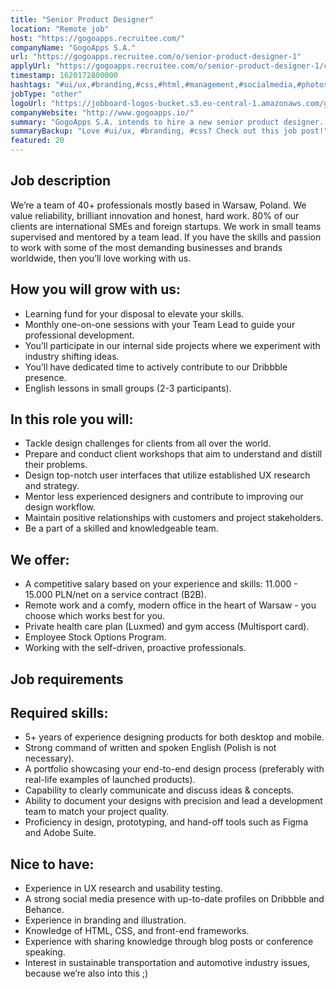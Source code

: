 ```yaml
---
title: "Senior Product Designer"
location: "Remote job"
host: "https://gogoapps.recruitee.com/"
companyName: "GogoApps S.A."
url: "https://gogoapps.recruitee.com/o/senior-product-designer-1"
applyUrl: "https://gogoapps.recruitee.com/o/senior-product-designer-1/c/new"
timestamp: 1620172800000
hashtags: "#ui/ux,#branding,#css,#html,#management,#socialmedia,#photoshop,#figma,#English"
jobType: "other"
logoUrl: "https://jobboard-logos-bucket.s3.eu-central-1.amazonaws.com/gogoapps-s-a-"
companyWebsite: "http://www.gogoapps.io/"
summary: "GogoApps S.A. intends to hire a new senior product designer. If you have 5+ years of experience designing products for both desktop and mobile, consider applying."
summaryBackup: "Love #ui/ux, #branding, #css? Check out this job post!"
featured: 20
---
```


## Job description

We’re a team of 40+ professionals mostly based in Warsaw, Poland. We value reliability, brilliant innovation and honest, hard work. 80% of our clients are international SMEs and foreign startups. We work in small teams supervised and mentored by a team lead. If you have the skills and passion to work with some of the most demanding businesses and brands worldwide, then you’ll love working with us.

## How you will grow with us:

*   Learning fund for your disposal to elevate your skills.
*   Monthly one-on-one sessions with your Team Lead to guide your professional development.
*   You’ll participate in our internal side projects where we experiment with industry shifting ideas.
*   You’ll have dedicated time to actively contribute to our Dribbble presence.
*   English lessons in small groups (2-3 participants).

## In this role you will:

*   Tackle design challenges for clients from all over the world.
*   Prepare and conduct client workshops that aim to understand and distill their problems.
*   Design top-notch user interfaces that utilize established UX research and strategy.
*   Mentor less experienced designers and contribute to improving our design workflow.
*   Maintain positive relationships with customers and project stakeholders.
*   Be a part of a skilled and knowledgeable team.

## We offer:

*   A competitive salary based on your experience and skills: 11.000 - 15.000 PLN/net on a service contract (B2B).
*   Remote work and a comfy, modern office in the heart of Warsaw - you choose which works best for you.
*   Private health care plan (Luxmed) and gym access (Multisport card).
*   Employee Stock Options Program.
*   Working with the self-driven, proactive professionals.

## Job requirements

## Required skills:

*   5+ years of experience designing products for both desktop and mobile.
*   Strong command of written and spoken English (Polish is not necessary).
*   A portfolio showcasing your end-to-end design process (preferably with real-life examples of launched products).
*   Capability to clearly communicate and discuss ideas & concepts.
*   Ability to document your designs with precision and lead a development team to match your project quality.
*   Proficiency in design, prototyping, and hand-off tools such as Figma and Adobe Suite.

## Nice to have:

*   Experience in UX research and usability testing.
*   A strong social media presence with up-to-date profiles on Dribbble and Behance.
*   Experience in branding and illustration.
*   Knowledge of HTML, CSS, and front-end frameworks.
*   Experience with sharing knowledge through blog posts or conference speaking.
*   Interest in sustainable transportation and automotive industry issues, because we’re also into this ;)

